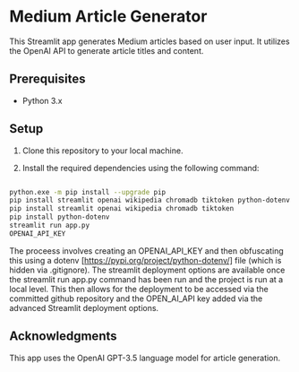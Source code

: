 
# Medium Article Generator

This Streamlit app generates Medium articles based on user input. It utilizes the OpenAI API to generate article titles and content.

## Prerequisites

- Python 3.x

## Setup

1. Clone this repository to your local machine.

2. Install the required dependencies using the following command:

```bash

python.exe -m pip install --upgrade pip
pip install streamlit openai wikipedia chromadb tiktoken python-dotenv
pip install streamlit openai wikipedia chromadb tiktoken
pip install python-dotenv
streamlit run app.py
OPENAI_API_KEY

```
The proceess involves creating an OPENAI_API_KEY and then obfuscating this using a dotenv [https://pypi.org/project/python-dotenv/] file (which is hidden via .gitignore).
The streamlit deployment options are available once the streamlit run app.py command has been run and the project is run at a local level.
This then allows for the deployment to be accessed via the committed github repository and the OPEN_AI_API key added via the advanced Streamlit deployment options.

## Acknowledgments

This app uses the OpenAI GPT-3.5 language model for article generation.
